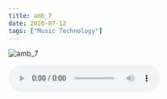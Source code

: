 ```yaml
---
title: amb_7
date: 2020-07-12
tags: ["Music Technology"]
---
```


![amb_7](/images/amb_7.jpg)

<audio controls crossorigin="anonymous" src="https://northerninformation.s3.us-east-2.amazonaws.com/blog/amb_7.mp3"></audio>
